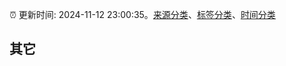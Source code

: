 :alarm_clock: 更新时间: 2024-11-12 23:00:35。[来源分类](../README.md)、[标签分类](../TAGS.md)、[时间分类](../TIMELINE.md)

## 其它



